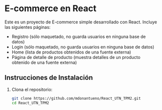 # E-commerce en React

Este es un proyecto de E-commerce simple desarrollado con React. Incluye las siguientes páginas:

- Registro (sólo maquetado, no guarda usuarios en ninguna base de datos)
- Login (sólo maquetado, no guarda usuarios en ninguna base de datos)
- Home (lista de productos obtenidos de una fuente externa)
- Página de detalle de producto (muestra detalles de un producto obtenido de una fuente externa)

## Instrucciones de Instalación

1. Clona el repositorio:

   ```bash
   git clone https://github.com/mdonantueno/React_UTN_TPM2.git
   cd React_UTN_TPM2
